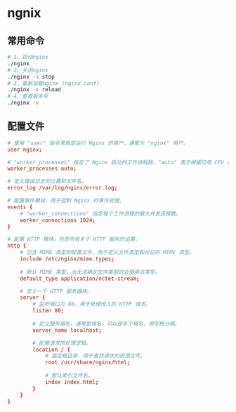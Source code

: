 # ngnix

## 常用命令
```sh
# 1、启动nginx
./nginx
# 2、关闭nginx
./nginx -s stop
# 3、重新加载nginx (nginx.conf)
./nginx -s reload
# 4、查看版本号
./nginx -v
```
## 配置文件
```conf
# 使用 "user" 指令来指定运行 Nginx 的用户，通常为 "nginx" 用户。
user nginx;

# "worker_processes" 指定了 Nginx 启动的工作进程数，"auto" 表示根据可用 CPU 核心数自动设置。
worker_processes auto;

# 定义错误日志的位置和文件名。
error_log /var/log/nginx/error.log;

# 配置事件模块，用于控制 Nginx 的事件处理。
events {
    # "worker_connections" 指定每个工作进程的最大并发连接数。
    worker_connections 1024;
}

# 配置 HTTP 模块，包含所有关于 HTTP 服务的设置。
http {
    # 包含 MIME 类型的配置文件，用于定义文件类型和对应的 MIME 类型。
    include /etc/nginx/mime.types;
    
    # 默认 MIME 类型，当无法确定文件类型时会使用该类型。
    default_type application/octet-stream;

    # 定义一个 HTTP 服务器块。
    server {
        # 监听端口为 80，用于处理传入的 HTTP 请求。
        listen 80;
        
        # 定义服务器名，通常是域名，可以是多个域名，用空格分隔。
        server_name localhost;

        # 配置请求的处理逻辑。
        location / {
            # 指定根目录，用于查找请求的资源文件。
            root /usr/share/nginx/html;
            
            # 默认索引文件名。
            index index.html;
        }
    }
}

```





































































































































